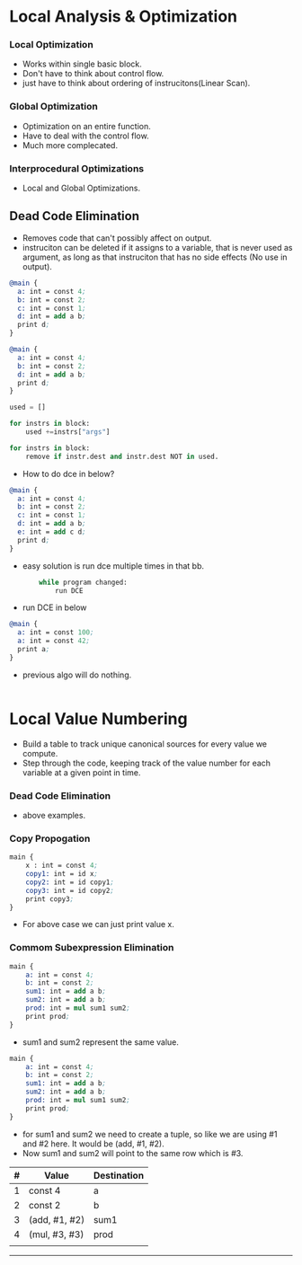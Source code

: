 # Local Analysis & Optimization

### Local Optimization

- Works within single basic block.
- Don't have to think about control flow.
- just have to think about ordering of instrucitons(Linear Scan).

### Global Optimization

- Optimization on an entire function.
- Have to deal with the control flow.
- Much more complecated.

### Interprocedural Optimizations

- Local and Global Optimizations.


## Dead Code Elimination

- Removes code that can't possibly affect on output.
- instruciton can be deleted if it assigns to a variable, that is never used as argument,
  as long as that instruciton that has no side effects (No use in output).


```llvm
@main {
  a: int = const 4;
  b: int = const 2;
  c: int = const 1;
  d: int = add a b;
  print d;
}

@main {
  a: int = const 4;
  b: int = const 2;
  d: int = add a b;
  print d;
}

```

```python
used = []

for instrs in block:
    used +=instrs["args"]

for instrs in block:
    remove if instr.dest and instr.dest NOT in used.

```

- How to do dce in below?

```llvm
@main {
  a: int = const 4;
  b: int = const 2;
  c: int = const 1;
  d: int = add a b;
  e: int = add c d;
  print d;
}
```

- easy solution is run dce multiple times in that bb.

    ```python
        while program changed:
            run DCE
    ```

- run DCE in below

```llvm
@main {
  a: int = const 100;
  a: int = const 42;
  print a;
}
```
- previous algo will do nothing.

```python


```

# Local Value Numbering

- Build a table to track unique canonical sources for every value we compute.
- Step through the code, keeping track of the value number for each variable at a given point in time.

### Dead Code Elimination

- above examples.

### Copy Propogation

```llvm
main {
    x : int = const 4;
    copy1: int = id x;
    copy2: int = id copy1;
    copy3: int = id copy2;
    print copy3;
}
```

- For above case we can just print value x.

### Commom Subexpression Elimination

```llvm
main {
    a: int = const 4;
    b: int = const 2;
    sum1: int = add a b;
    sum2: int = add a b;
    prod: int = mul sum1 sum2;
    print prod;
}
```
- sum1 and sum2 represent the same value.



```llvm
main {
    a: int = const 4;
    b: int = const 2;
    sum1: int = add a b;
    sum2: int = add a b;
    prod: int = mul sum1 sum2;
    print prod;
}
```

- for sum1 and sum2 we need to create a tuple, so like we are using
  #1 and #2 here.
  It would be (add, #1, #2).
- Now sum1 and sum2 will point to the same row which is #3.


| # |     Value     | Destination   |
|---|---------------|---------------|
| 1 | const 4       | a             |
| 2 | const 2       | b             |
| 3 | (add, #1, #2) | sum1          |
| 4 | (mul, #3, #3) | prod          |
|   |               |               |
-------------------------------------

 
